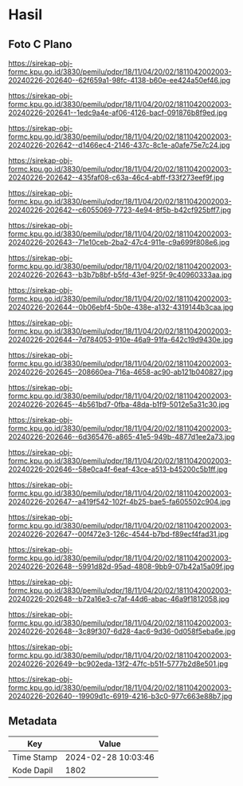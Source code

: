 # Hasil

## Foto C Plano

https://sirekap-obj-formc.kpu.go.id/3830/pemilu/pdpr/18/11/04/20/02/1811042002003-20240226-202640--62f659a1-98fc-4138-b60e-ee424a50ef46.jpg

https://sirekap-obj-formc.kpu.go.id/3830/pemilu/pdpr/18/11/04/20/02/1811042002003-20240226-202641--1edc9a4e-af06-4126-bacf-091876b8f9ed.jpg

https://sirekap-obj-formc.kpu.go.id/3830/pemilu/pdpr/18/11/04/20/02/1811042002003-20240226-202642--d1466ec4-2146-437c-8c1e-a0afe75e7c24.jpg

https://sirekap-obj-formc.kpu.go.id/3830/pemilu/pdpr/18/11/04/20/02/1811042002003-20240226-202642--435faf08-c63a-46c4-abff-f33f273eef9f.jpg

https://sirekap-obj-formc.kpu.go.id/3830/pemilu/pdpr/18/11/04/20/02/1811042002003-20240226-202642--c6055069-7723-4e94-8f5b-b42cf925bff7.jpg

https://sirekap-obj-formc.kpu.go.id/3830/pemilu/pdpr/18/11/04/20/02/1811042002003-20240226-202643--71e10ceb-2ba2-47c4-911e-c9a699f808e6.jpg

https://sirekap-obj-formc.kpu.go.id/3830/pemilu/pdpr/18/11/04/20/02/1811042002003-20240226-202643--b3b7b8bf-b5fd-43ef-925f-9c40960333aa.jpg

https://sirekap-obj-formc.kpu.go.id/3830/pemilu/pdpr/18/11/04/20/02/1811042002003-20240226-202644--0b06ebf4-5b0e-438e-a132-4319144b3caa.jpg

https://sirekap-obj-formc.kpu.go.id/3830/pemilu/pdpr/18/11/04/20/02/1811042002003-20240226-202644--7d784053-910e-46a9-91fa-642c19d9430e.jpg

https://sirekap-obj-formc.kpu.go.id/3830/pemilu/pdpr/18/11/04/20/02/1811042002003-20240226-202645--208660ea-716a-4658-ac90-ab121b040827.jpg

https://sirekap-obj-formc.kpu.go.id/3830/pemilu/pdpr/18/11/04/20/02/1811042002003-20240226-202645--4b561bd7-0fba-48da-b1f9-5012e5a31c30.jpg

https://sirekap-obj-formc.kpu.go.id/3830/pemilu/pdpr/18/11/04/20/02/1811042002003-20240226-202646--6d365476-a865-41e5-949b-4877d1ee2a73.jpg

https://sirekap-obj-formc.kpu.go.id/3830/pemilu/pdpr/18/11/04/20/02/1811042002003-20240226-202646--58e0ca4f-6eaf-43ce-a513-b45200c5b1ff.jpg

https://sirekap-obj-formc.kpu.go.id/3830/pemilu/pdpr/18/11/04/20/02/1811042002003-20240226-202647--a419f542-102f-4b25-bae5-fa605502c904.jpg

https://sirekap-obj-formc.kpu.go.id/3830/pemilu/pdpr/18/11/04/20/02/1811042002003-20240226-202647--00f472e3-126c-4544-b7bd-f89ecf4fad31.jpg

https://sirekap-obj-formc.kpu.go.id/3830/pemilu/pdpr/18/11/04/20/02/1811042002003-20240226-202648--5991d82d-95ad-4808-9bb9-07b42a15a09f.jpg

https://sirekap-obj-formc.kpu.go.id/3830/pemilu/pdpr/18/11/04/20/02/1811042002003-20240226-202648--b72a16e3-c7af-44d6-abac-46a9f1812058.jpg

https://sirekap-obj-formc.kpu.go.id/3830/pemilu/pdpr/18/11/04/20/02/1811042002003-20240226-202648--3c89f307-6d28-4ac6-9d36-0d058f5eba6e.jpg

https://sirekap-obj-formc.kpu.go.id/3830/pemilu/pdpr/18/11/04/20/02/1811042002003-20240226-202649--bc902eda-13f2-47fc-b51f-5777b2d8e501.jpg

https://sirekap-obj-formc.kpu.go.id/3830/pemilu/pdpr/18/11/04/20/02/1811042002003-20240226-202640--19909d1c-6919-4216-b3c0-977c663e88b7.jpg


## Metadata

| Key        | Value               |
| ---------- | ------------------- |
| Time Stamp | 2024-02-28 10:03:46 |
| Kode Dapil | 1802                |




